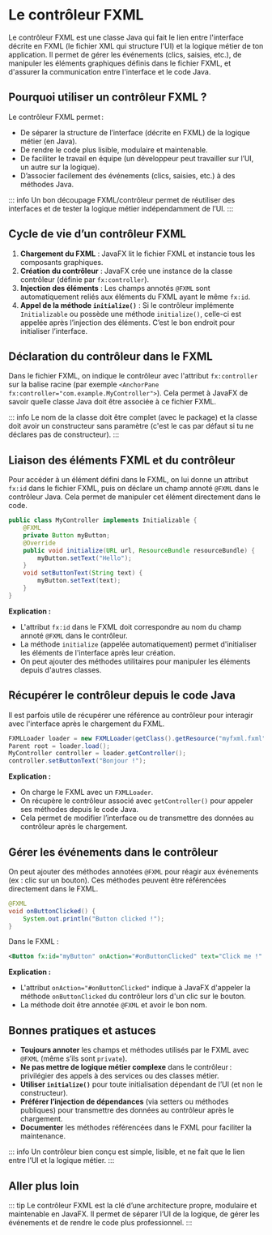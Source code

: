 # Le contrôleur FXML

Le contrôleur FXML est une classe Java qui fait le lien entre l'interface décrite en FXML (le fichier XML qui structure l'UI) et la logique métier de ton application. Il permet de gérer les événements (clics, saisies, etc.), de manipuler les éléments graphiques définis dans le fichier FXML, et d'assurer la communication entre l'interface et le code Java.

## Pourquoi utiliser un contrôleur FXML ?

Le contrôleur FXML permet :
- De séparer la structure de l’interface (décrite en FXML) de la logique métier (en Java).
- De rendre le code plus lisible, modulaire et maintenable.
- De faciliter le travail en équipe (un développeur peut travailler sur l’UI, un autre sur la logique).
- D’associer facilement des événements (clics, saisies, etc.) à des méthodes Java.

::: info
Un bon découpage FXML/contrôleur permet de réutiliser des interfaces et de tester la logique métier indépendamment de l’UI.
:::

## Cycle de vie d’un contrôleur FXML

1. **Chargement du FXML** : JavaFX lit le fichier FXML et instancie tous les composants graphiques.
2. **Création du contrôleur** : JavaFX crée une instance de la classe contrôleur (définie par `fx:controller`).
3. **Injection des éléments** : Les champs annotés `@FXML` sont automatiquement reliés aux éléments du FXML ayant le même `fx:id`.
4. **Appel de la méthode `initialize()`** : Si le contrôleur implémente `Initializable` ou possède une méthode `initialize()`, celle-ci est appelée après l’injection des éléments. C’est le bon endroit pour initialiser l’interface.

## Déclaration du contrôleur dans le FXML

Dans le fichier FXML, on indique le contrôleur avec l'attribut `fx:controller` sur la balise racine (par exemple `<AnchorPane fx:controller="com.example.MyController">`). Cela permet à JavaFX de savoir quelle classe Java doit être associée à ce fichier FXML.

::: info
Le nom de la classe doit être complet (avec le package) et la classe doit avoir un constructeur sans paramètre (c'est le cas par défaut si tu ne déclares pas de constructeur).
:::

## Liaison des éléments FXML et du contrôleur

Pour accéder à un élément défini dans le FXML, on lui donne un attribut `fx:id` dans le fichier FXML, puis on déclare un champ annoté `@FXML` dans le contrôleur Java. Cela permet de manipuler cet élément directement dans le code.

```java
public class MyController implements Initializable {
    @FXML
    private Button myButton;
    @Override
    public void initialize(URL url, ResourceBundle resourceBundle) {
        myButton.setText("Hello");
    }
    void setButtonText(String text) {
        myButton.setText(text);
    }
}
```

**Explication :**
- L'attribut `fx:id` dans le FXML doit correspondre au nom du champ annoté `@FXML` dans le contrôleur.
- La méthode `initialize` (appelée automatiquement) permet d'initialiser les éléments de l'interface après leur création.
- On peut ajouter des méthodes utilitaires pour manipuler les éléments depuis d'autres classes.

## Récupérer le contrôleur depuis le code Java

Il est parfois utile de récupérer une référence au contrôleur pour interagir avec l'interface après le chargement du FXML.

```java
FXMLLoader loader = new FXMLLoader(getClass().getResource("myfxml.fxml"));
Parent root = loader.load();
MyController controller = loader.getController();
controller.setButtonText("Bonjour !");
```

**Explication :**
- On charge le FXML avec un `FXMLLoader`.
- On récupère le contrôleur associé avec `getController()` pour appeler ses méthodes depuis le code Java.
- Cela permet de modifier l’interface ou de transmettre des données au contrôleur après le chargement.

## Gérer les événements dans le contrôleur

On peut ajouter des méthodes annotées `@FXML` pour réagir aux événements (ex : clic sur un bouton). Ces méthodes peuvent être référencées directement dans le FXML.

```java
@FXML
void onButtonClicked() {
    System.out.println("Button clicked !");
}
```

Dans le FXML :
```xml
<Button fx:id="myButton" onAction="#onButtonClicked" text="Click me !" />
```

**Explication :**
- L'attribut `onAction="#onButtonClicked"` indique à JavaFX d'appeler la méthode `onButtonClicked` du contrôleur lors d'un clic sur le bouton.
- La méthode doit être annotée `@FXML` et avoir le bon nom.

## Bonnes pratiques et astuces

- **Toujours annoter** les champs et méthodes utilisés par le FXML avec `@FXML` (même s’ils sont `private`).
- **Ne pas mettre de logique métier complexe** dans le contrôleur : privilégier des appels à des services ou des classes métier.
- **Utiliser `initialize()`** pour toute initialisation dépendant de l’UI (et non le constructeur).
- **Préférer l’injection de dépendances** (via setters ou méthodes publiques) pour transmettre des données au contrôleur après le chargement.
- **Documenter** les méthodes référencées dans le FXML pour faciliter la maintenance.

::: info
Un contrôleur bien conçu est simple, lisible, et ne fait que le lien entre l’UI et la logique métier.
:::

## Aller plus loin

::: tip
Le contrôleur FXML est la clé d’une architecture propre, modulaire et maintenable en JavaFX. Il permet de séparer l’UI de la logique, de gérer les événements et de rendre le code plus professionnel.
:::
